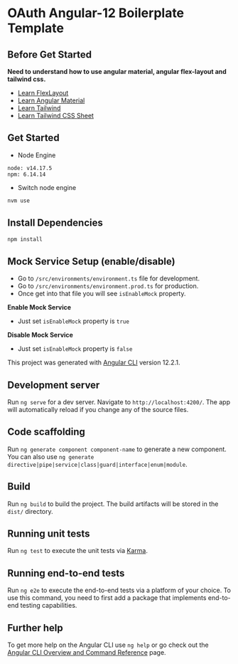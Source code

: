 # OAuth Angular-12 Boilerplate Template

## Before Get Started

**Need to understand how to use angular material, angular flex-layout and tailwind css.**

- [Learn FlexLayout](https://github.com/angular/flex-layout)
- [Learn Angular Material](https://material.angular.io/)
- [Learn Tailwind](https://tailwindcss.com/)
- [Learn Tailwind CSS Sheet](https://nerdcave.com/tailwind-cheat-sheet)

## Get Started

- Node Engine

```
node: v14.17.5
npm: 6.14.14
```

- Switch node engine

```sh
nvm use
```

## Install Dependencies

```sh
npm install
```

## Mock Service Setup (enable/disable)

- Go to `/src/environments/environment.ts` file for development.
- Go to `/src/environments/environment.prod.ts` for production.
- Once get into that file you will see `isEnableMock` property.

**Enable Mock Service**

- Just set `isEnableMock` property is `true`

**Disable Mock Service**

- Just set `isEnableMock` property is `false`

This project was generated with [Angular CLI](https://github.com/angular/angular-cli) version 12.2.1.

## Development server

Run `ng serve` for a dev server. Navigate to `http://localhost:4200/`. The app will automatically reload if you change any of the source files.

## Code scaffolding

Run `ng generate component component-name` to generate a new component. You can also use `ng generate directive|pipe|service|class|guard|interface|enum|module`.

## Build

Run `ng build` to build the project. The build artifacts will be stored in the `dist/` directory.

## Running unit tests

Run `ng test` to execute the unit tests via [Karma](https://karma-runner.github.io).

## Running end-to-end tests

Run `ng e2e` to execute the end-to-end tests via a platform of your choice. To use this command, you need to first add a package that implements end-to-end testing capabilities.

## Further help

To get more help on the Angular CLI use `ng help` or go check out the [Angular CLI Overview and Command Reference](https://angular.io/cli) page.
